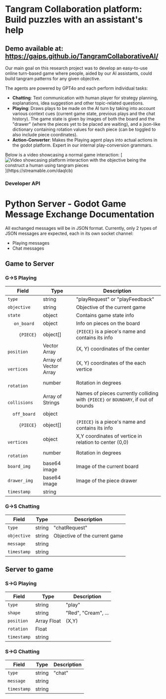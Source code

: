 # Tangram Collaboration platform: Build puzzles with an assistant's help

## Demo available at: https://gaips.github.io/TangramCollaborativeAI/

Our main goal on this research project was to develop an easy-to-use online turn-based game where people, aided by our AI assistants, could build tangram patterns for any given objective.

The agents are powered by GPT4o and each perform individual tasks:

- **Chatting**: Text communication with human player for strategy planning, explanations, idea suggestion and other topic-related questions.
- **Playing**: Draws plays to be made on the AI turn by taking into account various context cues (current game state, previous plays and the chat history). The game state is given by images of both the board and the "drawer" (where the pieces yet to be placed are waiting), and a json-like dictionary containing rotation values for each piece (can be toggled to also include piece coordinates).
- **Action-Converter**: Makes the Playing agent plays into actual actions in the godot platform. Expert in our internal play-conversion grammars.

Below is a video showcasing a normal game interaction:
[![Video showcasing platform interaction with the objective being the construct a human using tangram pieces](https://cdn-cf-east.streamable.com/image/daqlcb.jpg?Expires=1730069848460&Key-Pair-Id=APKAIEYUVEN4EVB2OKEQ&Signature=Nd60v6~XwzHorozDT0GRwM6wrxfaWcGnerdxlYUxzDITM-bKcUI23qZjNqZpFdomumjVyt72JCL0tmlem6PPQREm-Y0apVoOS0rp1FidTGpZdZxT3tDhISUrcwOKxOxYLxIIIPd4otaOBdHWAXCax58GIjABem9bxU-1Jdjdbg4bpvcmDJzz948l6Ahh2k2RK3PVykvw3Ww15t5wxMD3t033ckPje2WR3Dse7UOAI2lC9docWYwdFVtPVoy5UV1HFyA~jtIlRPEME69pcgNRaVWqDa8HGuVzU2MQybQM0L~tA2HWOd1VsCpwU61mKRY9p3f8hV2kj8WqxpAnGkVKDQ__)](https://streamable.com/daqlcb)

### Developer API

# Python Server - Godot Game Message Exchange Documentation

All exchanged messages will be in JSON format.
Currently, only 2 types of JSON messages are expected, each in its own socket channel:

- Playing messages
- Chat messages

## Game to Server

### G->S Playing

| Field       | Type   | Description |
|------------|--------|-------------|
| `type`     | string | "playRequest" or "playFeedback"|
| `objective`     | string          | Objective of the current game |
| `state` | object         | Contains game state info |
| &emsp; `on_board`    | object          | Info on pieces on the board |
| &emsp;&emsp; `{PIECE}`   | object[]        | `{PIECE}` is a piece's name and contains its info |
| &emsp;&emsp;&emsp; `position` | Vector Array         | (X, Y) coordinates of the center |
| &emsp;&emsp;&emsp; `vertices` | Array of Vector Array       | (X, Y) coordinates of the each vertice |
| &emsp;&emsp;&emsp; `rotation` | number         | Rotation in degrees |
| &emsp;&emsp;&emsp; `collisions` | Array of Strings        | Names of pieces currently colliding with `{PIECE}` or `BOUNDARY`, if out of bounds |
| &emsp;`off_board`   | object          |
| &emsp;&emsp; `{PIECE}`   | object[]        | `{PIECE}` is a piece's name and contains its info |
| &emsp;&emsp;&emsp; `vertices` | object       | X,Y coordinates of vertice in relation to center (0,0) |
| &emsp;&emsp;&emsp; `rotation` | number         | Rotation in degrees |
| `board_img`     | base64 image    | Image of the current board |
| `drawer_img`    | base64 image    | Image of the piece drawer |
| `timestamp`     | string          | |

### G->S Chatting

| Field       | Type   | Description |
|------------|--------|-------------|
| `type`     | string | "chatRequest"|
| `objective`     | string          | Objective of the current game |
| `message` | string | |
| `timestamp`     | string          | |

## Server to game

### S->G Playing

| Field       | Type   | Description |
|------------|--------|-------------|
| `type`     | string | "play"|
| `shape`    | string | "Red", "Cream", ... |
| `position` | Array Float | (X,Y) |
| `rotation` | Float | |
| `timestamp`     | string          ||

### S->G Chatting

| Field       | Type   | Description |
|------------|--------|-------------|
| `type`     | string | "chat"|
| `message`  | string | |
| `timestamp`     | string          ||